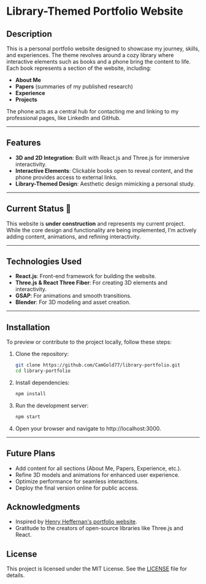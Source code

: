 # Library-Themed Portfolio Website

## Description
This is a personal portfolio website designed to showcase my journey, skills, and experiences. The theme revolves around a cozy library where interactive elements such as books and a phone bring the content to life. Each book represents a section of the website, including:
- **About Me**
- **Papers** (summaries of my published research)
- **Experience**
- **Projects**

The phone acts as a central hub for contacting me and linking to my professional pages, like LinkedIn and GitHub.

---

## Features
- **3D and 2D Integration**: Built with React.js and Three.js for immersive interactivity.
- **Interactive Elements**: Clickable books open to reveal content, and the phone provides access to external links.
- **Library-Themed Design**: Aesthetic design mimicking a personal study.

---

## Current Status 🚧
This website is **under construction** and represents my current project. While the core design and functionality are being implemented, I’m actively adding content, animations, and refining interactivity.

---

## Technologies Used
- **React.js**: Front-end framework for building the website.
- **Three.js & React Three Fiber**: For creating 3D elements and interactivity.
- **GSAP**: For animations and smooth transitions.
- **Blender**: For 3D modeling and asset creation.

---

## Installation
To preview or contribute to the project locally, follow these steps:

1. Clone the repository:
   ```bash
   git clone https://github.com/CamGold77/library-portfolio.git
   cd library-portfolio
2. Install dependencies:
   ```bash
   npm install
3. Run the development server:
   ```bash
   npm start
4. Open your browser and navigate to http://localhost:3000.

---
## Future Plans
- Add content for all sections (About Me, Papers, Experience, etc.).
- Refine 3D models and animations for enhanced user experience.
- Optimize performance for seamless interactions.
- Deploy the final version online for public access.

## Acknowledgments
- Inspired by [Henry Heffernan's portfolio website](https://henryheffernan.com/).
- Gratitude to the creators of open-source libraries like Three.js and React.
  
## License
This project is licensed under the MIT License. See the [LICENSE](LICENSE) file for details.





